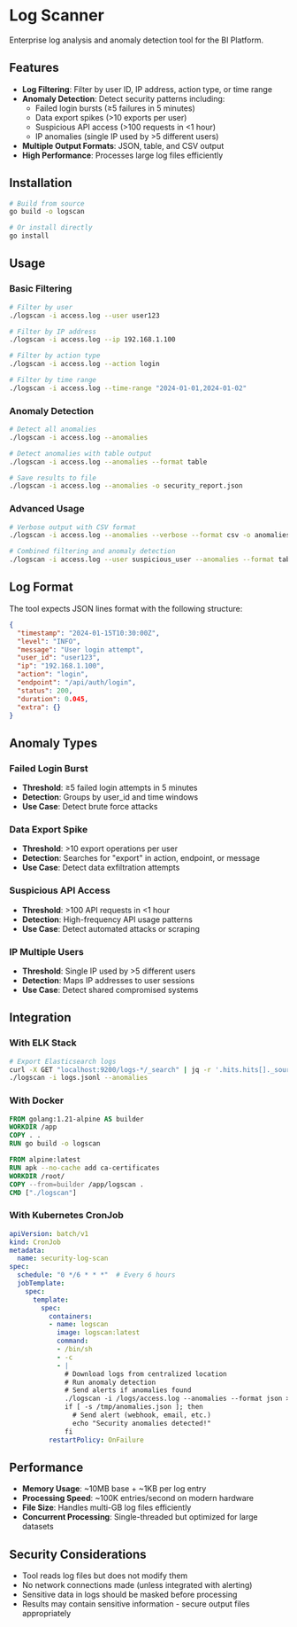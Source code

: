 # Log Scanner

Enterprise log analysis and anomaly detection tool for the BI Platform.

## Features

- **Log Filtering**: Filter by user ID, IP address, action type, or time range
- **Anomaly Detection**: Detect security patterns including:
  - Failed login bursts (≥5 failures in 5 minutes)
  - Data export spikes (>10 exports per user)
  - Suspicious API access (>100 requests in <1 hour)
  - IP anomalies (single IP used by >5 different users)
- **Multiple Output Formats**: JSON, table, and CSV output
- **High Performance**: Processes large log files efficiently

## Installation

```bash
# Build from source
go build -o logscan

# Or install directly
go install
```

## Usage

### Basic Filtering

```bash
# Filter by user
./logscan -i access.log --user user123

# Filter by IP address
./logscan -i access.log --ip 192.168.1.100

# Filter by action type
./logscan -i access.log --action login

# Filter by time range
./logscan -i access.log --time-range "2024-01-01,2024-01-02"
```

### Anomaly Detection

```bash
# Detect all anomalies
./logscan -i access.log --anomalies

# Detect anomalies with table output
./logscan -i access.log --anomalies --format table

# Save results to file
./logscan -i access.log --anomalies -o security_report.json
```

### Advanced Usage

```bash
# Verbose output with CSV format
./logscan -i access.log --anomalies --verbose --format csv -o anomalies.csv

# Combined filtering and anomaly detection
./logscan -i access.log --user suspicious_user --anomalies --format table
```

## Log Format

The tool expects JSON lines format with the following structure:

```json
{
  "timestamp": "2024-01-15T10:30:00Z",
  "level": "INFO",
  "message": "User login attempt",
  "user_id": "user123",
  "ip": "192.168.1.100",
  "action": "login",
  "endpoint": "/api/auth/login",
  "status": 200,
  "duration": 0.045,
  "extra": {}
}
```

## Anomaly Types

### Failed Login Burst
- **Threshold**: ≥5 failed login attempts in 5 minutes
- **Detection**: Groups by user_id and time windows
- **Use Case**: Detect brute force attacks

### Data Export Spike
- **Threshold**: >10 export operations per user
- **Detection**: Searches for "export" in action, endpoint, or message
- **Use Case**: Detect data exfiltration attempts

### Suspicious API Access
- **Threshold**: >100 API requests in <1 hour
- **Detection**: High-frequency API usage patterns
- **Use Case**: Detect automated attacks or scraping

### IP Multiple Users
- **Threshold**: Single IP used by >5 different users
- **Detection**: Maps IP addresses to user sessions
- **Use Case**: Detect shared compromised systems

## Integration

### With ELK Stack
```bash
# Export Elasticsearch logs
curl -X GET "localhost:9200/logs-*/_search" | jq -r '.hits.hits[]._source' > logs.jsonl
./logscan -i logs.jsonl --anomalies
```

### With Docker
```dockerfile
FROM golang:1.21-alpine AS builder
WORKDIR /app
COPY . .
RUN go build -o logscan

FROM alpine:latest
RUN apk --no-cache add ca-certificates
WORKDIR /root/
COPY --from=builder /app/logscan .
CMD ["./logscan"]
```

### With Kubernetes CronJob
```yaml
apiVersion: batch/v1
kind: CronJob
metadata:
  name: security-log-scan
spec:
  schedule: "0 */6 * * *"  # Every 6 hours
  jobTemplate:
    spec:
      template:
        spec:
          containers:
          - name: logscan
            image: logscan:latest
            command:
            - /bin/sh
            - -c
            - |
              # Download logs from centralized location
              # Run anomaly detection
              # Send alerts if anomalies found
              ./logscan -i /logs/access.log --anomalies --format json > /tmp/anomalies.json
              if [ -s /tmp/anomalies.json ]; then
                # Send alert (webhook, email, etc.)
                echo "Security anomalies detected!"
              fi
          restartPolicy: OnFailure
```

## Performance

- **Memory Usage**: ~10MB base + ~1KB per log entry
- **Processing Speed**: ~100K entries/second on modern hardware
- **File Size**: Handles multi-GB log files efficiently
- **Concurrent Processing**: Single-threaded but optimized for large datasets

## Security Considerations

- Tool reads log files but does not modify them
- No network connections made (unless integrated with alerting)
- Sensitive data in logs should be masked before processing
- Results may contain sensitive information - secure output files appropriately